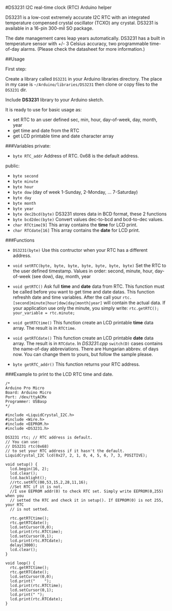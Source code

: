#DS3231 I2C real-time clock (RTC) Arduino helper

DS3231 is a low-cost extremely accurate I2C RTC with an integrated temperature
compensed crystal oscillator (TCXO) any crystal. DS3231 is available in a
16-pin 300-mil SO package.

The date management cares leap years automatically. DS3231 has a built in 
temperature sensor with +/- 3 Celsius accuracy, two programmable time-of-day
alarms. (Please check the datasheet for more information.)

##Usage

First step:

Create a library called `DS3231` in your Arduino libraries directory.
The place in my case is `~/Arduino/libraries/DS3231` then clone or copy files to the `DS3231` dir.

Include **DS3231** library to your Arduino sketch.

It is ready to use for basic usage as:
- set RTC to an user defined sec, min, hour, day-of-week, day, month, year
- get time and date from the RTC
- get LCD printable time and date character array

###Variables
private:
-    `byte RTC_addr` Address of RTC. 0x68 is the default address.
  
public:
-    `byte second`
-    `byte minute`
-    `byte hour`
-    `byte dow` (day of week 1-Sunday, 2-Monday, ... 7-Saturday)
-    `byte day`
-    `byte month`
-    `byte year`
-    `byte dec2bcd(byte)` DS3231 stores data in BCD format, these 2 functions
-    `byte bcd2dec(byte)` Convert values dec-to-bcd and bcd-to-dec values.
-    `char RTCtime[9]` This array contains the **time** for LCD print.
-    `char RTCdate[16]` This array contains the **date** for LCD print.

###Functions
  
-    `DS3231(byte)` Use this contructor when your RTC has a different address.

    
-    `void setRTC(byte, byte, byte, byte, byte, byte, byte)`
    Set the RTC to the user defined timestamp.
    Values in order: 
    second, minute, hour, day-of-week (see dow), day, month, year
    
-   `void getRTC()`
    Ask full **time** and **date** data from RTC.
    This function must be called before you want to get time and date datas.
    This function refreshh date and time variables.
    After the call your `rtc.[second|minute|hour|dow|day|month|year]` will
    contain the actual data. If your application use only the minute, you
    simply write:
    `rtc.getRTC();
      your_variable = rtc.minute;
    `
    
-    `void getRTCtime()`
    This function create an LCD printable **time** data array.
    The result is in `RTCtime`.
    
-    `void getRTCdate()`
    This function create an LCD printable **date** data array.
    The result is in `RTCdate`.
    In _DS3231.cpp_ `switch(D)` cases contains the name-of-day abbreviations.
    There are Hungarian abbrev. of days now. You can change them to yours, 
    but follow the sample please. 
    
    
-    `byte getRTC_addr()`
    This function returns your RTC address.

###Example to print to the LCD RTC time and date.

```
/*
Arduino Pro Micro
Board: Arduino Micro
Port: /dev/ttyACMx
Programmer: USBasp
*/

#include <LiquidCrystal_I2C.h>
#include <Wire.h>
#include <EEPROM.h>
#include <DS3231.h>

DS3231 rtc; // RTC address is default.
// You can use:
// DS3231 rtc(0x68)
// to set your RTC address if it hasn't the default.
LiquidCrystal_I2C lcd(0x27, 2, 1, 0, 4, 5, 6, 7, 3, POSITIVE);

void setup() {
  lcd.begin(16, 2);
  lcd.clear();
  lcd.backlight();
  //rtc.setRTC(00,53,15,2,28,11,16);
  //Set RTC if it is not. 
  //I use EEPROM addr(0) to check RTC set. Simply write EEPROM(0,255) when you
  // setted the RTC and check it in setup(). If EEPROM(0) is not 255, your RTC
  // is not setted.
  
  rtc.getRTCtime();
  rtc.getRTCdate();
  lcd.setCursor(0,0);
  lcd.print(rtc.RTCtime);
  lcd.setCursor(0,1);
  lcd.print(rtc.RTCdate);
  delay(3000);
  lcd.clear();
}

void loop() {
  rtc.getRTCtime();
  rtc.getRTCdate();
  lcd.setCursor(0,0);
  lcd.print("    ");
  lcd.print(rtc.RTCtime);
  lcd.setCursor(0,1);
  lcd.print(" ");
  lcd.print(rtc.RTCdate);
}

```




